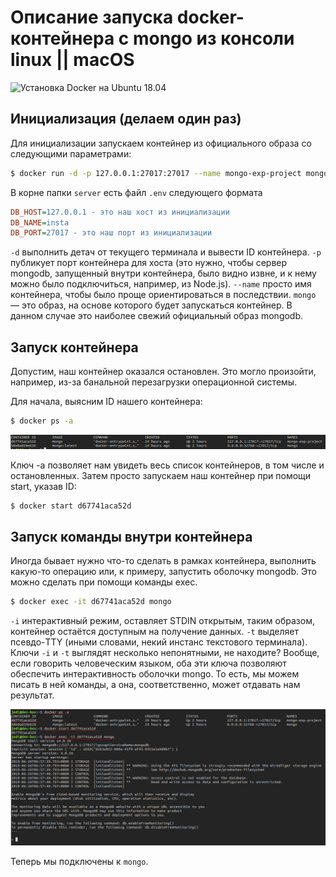 # Описание запуска docker-контейнера с mongo из консоли linux || macOS

![Установка Docker на Ubuntu 18.04](https://www.digitalocean.com/community/tutorials/docker-ubuntu-18-04-1-ru)

## Инициализация (делаем один раз)

Для инициализации запускаем контейнер из официального образа со следующими параметрами:

```bash
$ docker run -d -p 127.0.0.1:27017:27017 --name mongo-exp-project mongo
```

В корне папки `server` есть файл `.env` следующего формата

```ini
DB_HOST=127.0.0.1 - это наш хост из инициализации
DB_NAME=insta
DB_PORT=27017 - это наш порт из инициализации
```
`-d` выполнить детач от текущего терминала и вывести ID контейнера.
`-p` публикует порт контейнера для хоста (это нужно, чтобы сервер mongodb, запущенный внутри контейнера, было видно извне, и к нему можно было подключиться, например, из Node.js).
`--name` просто имя контейнера, чтобы было проще ориентироваться в последствии.
`mongo` — это образ, на основе которого будет запускаться контейнер. В данном случае это наиболее свежий официальный образ mongodb.

## Запуск контейнера

Допустим, наш контейнер оказался остановлен. Это могло произойти, например, из-за банальной перезагрузки операционной системы.

Для начала, выясним ID нашего контейнера:

```bash
$ docker ps -a
```

![docker ps -a](./images/docker_ps-a.png)

Ключ -a позволяет нам увидеть весь список контейнеров, в том числе и остановленных. Затем просто запускаем наш контейнер при помощи start, указав ID:

```bash
$ docker start d67741aca52d
```

## Запуск команды внутри контейнера

Иногда бывает нужно что-то сделать в рамках контейнера, выполнить какую-то операцию или, к примеру, запустить оболочку mongodb. Это можно сделать при помощи команды exec.

```bash
$ docker exec -it d67741aca52d mongo
```
`-i` интерактивный режим, оставляет STDIN открытым, таким образом, контейнер остаётся доступным на получение данных.
`-t` выделяет псевдо-TTY (иными словами, некий инстанс текстового терминала).
Ключи `-i` и `-t` выглядят несколько непонятными, не находите? Вообще, если говорить человеческим языком, оба эти ключа позволяют обеспечить интерактивность оболочки mongo. То есть, мы можем писать в ней команды, а она, соответственно, может отдавать нам результат.

![docker-commands](./images/docker-commands.png)

Теперь мы подключены к `mongo`.
